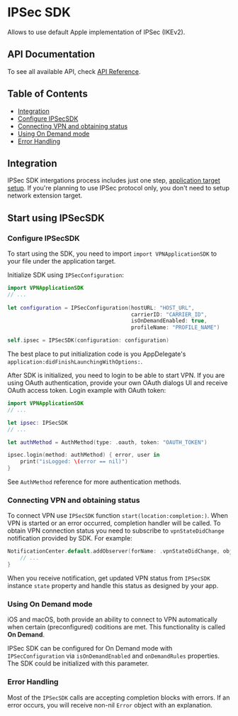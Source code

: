 # IPSec SDK

Allows to use default Apple implementation of IPSec (IKEv2).

## API Documentation

To see all available API, check [API Reference](APIReference.md).

## Table of Contents

- [Integration](#integration)
- [Configure IPSecSDK](#configure-ipsecsdk)
- [Connecting VPN and obtaining status](#connecting-vpn-and-obtaining-status)
- [Using On Demand mode](#using-on-demand-mode)
- [Error Handling](#error-handling)

## Integration

IPSec SDK intergations process includes just one step, [application target setup](ApplicationSetup.md). If you're planning to use IPSec protocol only, you don't need to setup network extension target. 

## Start using IPSecSDK

### Configure IPSecSDK

To start using the SDK, you need to import `import VPNApplicationSDK` to your file under the application target. 

Initialize SDK using `IPSecConfiguration`:

```swift
import VPNApplicationSDK    
// ...
    
let configuration = IPSecConfiguration(hostURL: "HOST_URL",
                                       carrierID: "CARRIER_ID",
                                       isOnDemandEnabled: true,
                                       profileName: "PROFILE_NAME")

self.ipsec = IPSecSDK(configuration: configuration)
```

The best place to put initialization code is you AppDelegate's `application:didFinishLaunchingWithOptions:`.

After SDK is initialized, you need to login to be able to start VPN. If you are using OAuth authentication, provide your own OAuth dialogs UI and receive OAuth access token. Login example with OAuth token:

```swift
import VPNApplicationSDK
// ...

let ipsec: IPSecSDK
// ...

let authMethod = AuthMethod(type: .oauth, token: "OAUTH_TOKEN")

ipsec.login(method: authMethod) { error, user in
    print("isLogged: \(error == nil)")
}
```

See `AuthMethod` reference for more authentication methods.

### Connecting VPN and obtaining status

To connect VPN use `IPSecSDK` function `start(location:completion:)`. When VPN is started or an error occurred, completion handler will be called. To obtain VPN connection status you need to subscribe to `vpnStateDidChange` notification provided by SDK. For example:

```swift
NotificationCenter.default.addObserver(forName: .vpnStateDidChange, object: nil, queue: nil) { notification in
    // ...
}
```

When you receive notification, get updated VPN status from `IPSecSDK` instance `state` property and handle this status as designed by your app.

### Using On Demand mode

iOS and macOS, both provide an ability to connect to VPN automatically when certain (preconfigured) coditions are met. This functionality is called **On Demand**. 

IPSec SDK can be configured for On Demand mode with `IPSecConfiguration` via `isOnDemandEnabled` and `onDemandRules` properties. The SDK could be initialized with this parameter.

### Error Handling

Most of the `IPSecSDK` calls are accepting completion blocks with errors. If an error occurs, you will receive non-nil `Error` object with an explanation.
